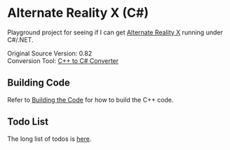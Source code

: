 # Alternate Reality X (C#)

Playground project for seeing if I can get [Alternate Reality X](http://www.landbeyond.net/arx/index.php) running under C#/.NET.

Original Source Version: 0.82 \
Conversion Tool: [C++ to C# Converter](https://www.tangiblesoftwaresolutions.com/)

## Building Code 

Refer to [Building the Code](docs/build.md) for how to build the C++ code.

## Todo List

The long list of todos is [here](docs/todo.md).